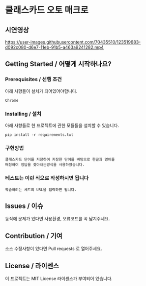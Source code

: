# 클래스카드 오토 매크로

## 시연영상
https://user-images.githubusercontent.com/70435510/123519683-d092c080-d6e7-11eb-91b5-a463a9241282.mp4

## Getting Started / 어떻게 시작하나요?

### Prerequisites / 선행 조건

아래 사항들이 설치가 되어있어야합니다.

```
Chrome
```

### Installing / 설치
아래 사항들로 현 프로젝트에 관한 모듈들을 설치할 수 있습니다.

```
pip install -r requirements.txt
```


### 구현방법

```
클래스카드 단어를 저장하여 저장한 단어를 바탕으로 한글과 영어를
매칭하여 정답을 찾아내는방식을 사용하였습니다.
```

### 테스트는 이런 식으로 작성하시면 됩니다

```
학습하려는 세트의 URL을 입력하면 됩니다.
```

## Issues / 이슈

동작에 문제가 있다면 사용환경, 오류코드를 꼭 남겨주세요.

## Contribution / 기여

소스 수정사항이 있다면 Pull requests 로 열어주세요.

## License / 라이센스

이 프로젝트는 MIT License 라이센스가 부여되어 있습니다.
